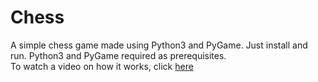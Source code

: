 # Chess
A simple chess game made using Python3 and PyGame.
Just install and run. Python3 and PyGame required as prerequisites.
<br/>
To watch a video on how it works, click [here](https://drive.google.com/file/d/1fl8-Fs7eccRE7BtS_OGnHrngl06rw-_D/view)
